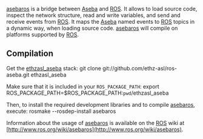 [asebaros] is a bridge between [Aseba] and [ROS].
It allows to load source code, inspect the network structure, read and write variables, and send and receive events from [ROS].
It maps the [Aseba] named events to [ROS] topics in a dynamic way, when loading source code.
[asebaros] will compile on platforms supported by [ROS].

Compilation
-----------

Get the [ethzasl_aseba] stack:
	git clone git://github.com/ethz-asl/ros-aseba.git ethzasl_aseba

Make sure that it is included in your `ROS_PACKAGE_PATH`:
	export ROS_PACKAGE_PATH=$ROS_PACKAGE_PATH:`pwd`/ethzasl_aseba

Then, to install the required development libraries and to compile [asebaros], execute:
	rosmake --rosdep-install asebaros

Information about the usage of [asebaros] is available on the [ROS] wiki at [http://www.ros.org/wiki/asebaros](http://www.ros.org/wiki/asebaros).

[Aseba]: http://aseba.wikidot.com
[ROS]: http://www.ros.org
[ethzasl_aseba]: http://www.ros.org/wiki/ethzasl_aseba
[asebaros]: http://www.ros.org/wiki/asebaros
